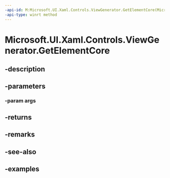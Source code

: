 ```yaml
---
-api-id: M:Microsoft.UI.Xaml.Controls.ViewGenerator.GetElementCore(Microsoft.UI.Xaml.Controls.ElementFactoryGetArgs)
-api-type: winrt method
---
```


<!-- Method syntax.
virtual protected UIElement ViewGenerator.GetElementCore(ElementFactoryGetArgs args)
-->

# Microsoft.UI.Xaml.Controls.ViewGenerator.GetElementCore

## -description

## -parameters
### -param args

## -returns

## -remarks

## -see-also

## -examples


